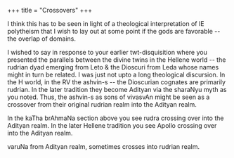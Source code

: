+++
title = "Crossovers"
+++

I think this has to be seen in light of a theological interpretation of IE polytheism that I wish to lay out at some point if the gods are favorable --the overlap of domains. 

I wished to say in response to your earlier twt-disquisition where you presented the parallels between the divine twins in the Hellene world -- the rudrian dyad emerging from Leto & the Dioscuri from Leda whose names might in turn be related. I was just not upto a long theological discursion. In the H world, in the RV the ashvin-s -- the Dioscurian cognates are primarily rudrian. In the later tradition they become Adityan via the sharaNyu myth as you noted. Thus, the ashvin-s as sons of vivasvAn might be seen as a crossover from their original rudrian realm into the Adityan realm.

In the kaTha brAhmaNa section above you see rudra crossing over into the Adityan realm. In the later Hellene tradition you see Apollo crossing over into the Adityan realm. 

varuNa from Adityan realm, sometimes crosses into rudrian realm. 